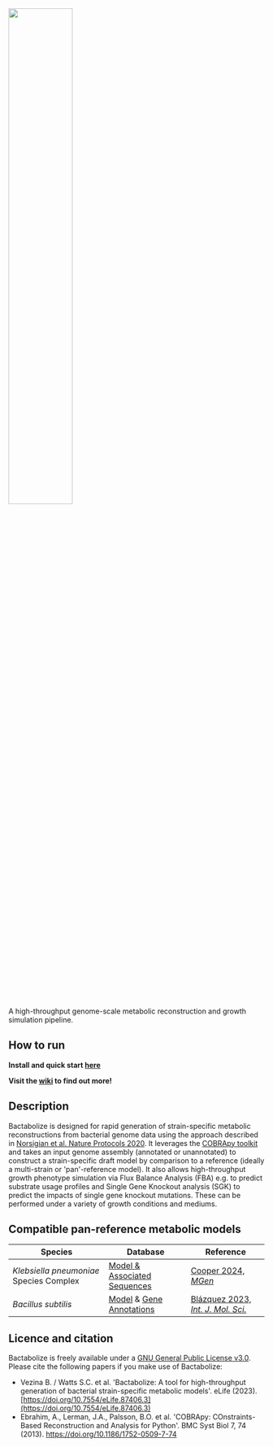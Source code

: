 <img src="https://user-images.githubusercontent.com/19924405/193505313-edd9453a-e4eb-4730-81b1-a2bd9e652721.png" width="50%">

A high-throughput genome-scale metabolic reconstruction and growth simulation pipeline.

## How to run
**Install and quick start [here](https://github.com/kelwyres/Bactabolize/wiki/1.-Quick-start)**

**Visit the [wiki](https://github.com/kelwyres/Bactabolize/wiki) to find out more!**

## Description
Bactabolize is designed for rapid generation of strain-specific metabolic reconstructions from bacterial genome data
using the approach described in [Norsigian et al. Nature Protocols
2020](https://www.nature.com/articles/s41596-019-0254-3). It leverages the [COBRApy
toolkit](https://opencobra.github.io/cobrapy/) and takes an input genome assembly (annotated or unannotated) to
construct a strain-specific draft model by comparison to a reference (ideally a multi-strain or 'pan'-reference model).
It also allows high-throughput growth phenotype simulation via Flux Balance Analysis (FBA) e.g. to predict substrate
usage profiles and Single Gene Knockout analysis (SGK) to predict the impacts of single gene knockout mutations. These
can be performed under a variety of growth conditions and mediums.

## Compatible pan-reference metabolic models

|Species                        |Database                                                      |Reference    |
|-----------                    |-----------                                                   |-----------  |
|_Klebsiella pneumoniae_ Species Complex|[Model & Associated Sequences](https://github.com/kelwyres/KpSC-pan-metabolic-model)|[Cooper 2024, _MGen_](https://www.microbiologyresearch.org/content/journal/mgen/10.1099/mgen.0.001206)|
|_Bacillus subtilis_            |[Model](https://github.com/SBGlab/Bacillus_Subtilis_multistrain_GEM/tree/main/iBB1018) & [Gene Annotations](https://www.ncbi.nlm.nih.gov/datasets/genome/GCF_000009045.1/)  |[Blázquez 2023, _Int. J. Mol. Sci._](https://www.mdpi.com/1422-0067/24/8/7091)|

## Licence and citation

Bactabolize is freely available under a [GNU General Public License v3.0](https://www.gnu.org/licenses/gpl-3.0.en.html).
Please cite the following papers if you make use of Bactabolize:

* Vezina B. / Watts S.C. et al. 'Bactabolize: A tool for high-throughput generation of bacterial strain-specific metabolic models'. eLife (2023). 
  [https://doi.org/10.7554/eLife.87406.3](https://doi.org/10.7554/eLife.87406.3)
* Ebrahim, A., Lerman, J.A., Palsson, B.O. et al. 'COBRApy: COnstraints-Based Reconstruction and Analysis for Python'. BMC
  Syst Biol 7, 74 (2013). <https://doi.org/10.1186/1752-0509-7-74>

